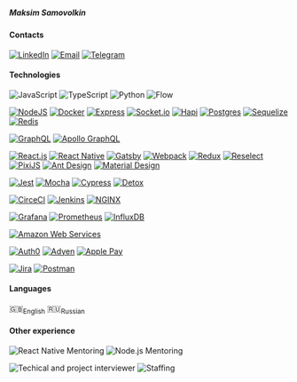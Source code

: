 ##### Maksim Samovolkin

#### Contacts
[![LinkedIn](https://img.shields.io/badge/-LinkedIn-0A66C2?logo=LinkedIn)](https://linkedin.com/in/samovolkin)
[![Email](https://img.shields.io/badge/Email-samovolkinmaxim%40gmail.com-blue?logo=Gmail)](mailto:samovolkinmaxim@gmail.com)
[![Telegram](https://img.shields.io/badge/-Telegram-blue?logo=Telegram)](https://t.me/samovolkin)

#### Technologies
![JavaScript](https://img.shields.io/badge/-JavaScript-14161A?logo=JavaScript)
![TypeScript](https://img.shields.io/badge/-TypeScript-14161A?logo=TypeScript)
![Python](https://img.shields.io/badge/-Python-3776AB?logo=Python&logoColor=white)
![Flow](https://img.shields.io/badge/-Flow.js-edc824)


[![NodeJS](https://img.shields.io/badge/-Node.js-14161A?logo=Node.js)](https://nodejs.org/en/)
[![Docker](https://img.shields.io/badge/-Docker-2496ED?logo=Docker&logoColor=ffffff)](https://www.docker.com/)
[![Express](https://img.shields.io/badge/-Express-000000?logo=Express)](https://expressjs.com)
[![Socket.io](https://img.shields.io/badge/-Socket.io-010101?logo=Socket.io)](https://socket.io/)
[![Hapi](https://img.shields.io/badge/-Hapi-df853c)](https://hapi.dev/)
[![Postgres](https://img.shields.io/badge/-PostgreSQL-336791?logo=PostgreSQL&logoColor=ffffff)](https://www.postgresql.org/)
[![Sequelize](https://img.shields.io/badge/-Sequelize-52B0E7?logo=Sequelize&logoColor=ffffff)](https://sequelize.org/master/)
[![Redis](https://img.shields.io/badge/-Redis-DC382D?logo=Redis&logoColor=ffffff)](https://redis.io/)


[![GraphQL](https://img.shields.io/badge/-GraphQL-E10098?logo=GraphQL)](https://graphql.org/)
[![Apollo GraphQL](https://img.shields.io/badge/-Apollo_GraphQL-311C87?logo=ApolloGraphQL)](https://www.apollographql.com/)


[![React.js](https://img.shields.io/badge/-React-292c34?logo=React&logoColor=61DAFB)](https://reactjs.org/)
[![React Native](https://img.shields.io/badge/-React_Native-292c34?logo=React&logoColor=61DAFB)](https://reactnative.dev/)
[![Gatsby](https://img.shields.io/badge/-Gatsby-663399?logo=Gatsby)](https://www.gatsbyjs.com/)
[![Webpack](https://img.shields.io/badge/-Webpack-2e3941?logo=Webpack)](https://webpack.js.org/)
[![Redux](https://img.shields.io/badge/-Redux-764ABC?logo=Redux)](https://redux.js.org/)
[![Reselect](https://img.shields.io/badge/-Reselect-2e3941?logo=Redux)](https://github.com/reduxjs/reselect)
[![PixiJS](https://img.shields.io/badge/-PixiJS-d93d64)](https://pixijs.com/)
[![Ant Design](https://img.shields.io/badge/-Ant_Design-0170FE?logo=AntDesign)](https://ant.design/)
[![Material Design](https://img.shields.io/badge/-Material_Design-757575?logo=MaterialDesign&logoColor=ffffff)](https://material.io/design)

[![Jest](https://img.shields.io/badge/-Jest-C21325?logo=Jest)](https://jestjs.io/)
[![Mocha](https://img.shields.io/badge/-Mocha-white?logo=Mocha)](https://mochajs.org/)
[![Cypress](https://img.shields.io/badge/-Cypress-17202C?logo=Cypress)](https://www.cypress.io/)
[![Detox](https://img.shields.io/badge/-Detox-212122)](https://github.com/wix/Detox)


[![CirceCI](https://img.shields.io/badge/-CircleCI-343434?logo=CircleCI)](https://circleci.com/)
[![Jenkins](https://img.shields.io/badge/-Jenkins-ffffff?logo=Jenkins)](https://www.jenkins.io/)
[![NGINX](https://img.shields.io/badge/-NGINX-009639?logo=NGINX)](https://nginx.org/)


[![Grafana](https://img.shields.io/badge/-Grafana-000000?logo=Grafana)](https://grafana.com/)
[![Prometheus](https://img.shields.io/badge/-Prometheus-222222?logo=Prometheus)](https://prometheus.io/)
[![InfluxDB](https://img.shields.io/badge/-InfluxDB-222222?logo=InfluxDB)](https://www.influxdata.com/)


[![Amazon Web Services](https://img.shields.io/badge/-Amazon_Web_Services-FF9900?logo=AmazonAWS)](https://aws.amazon.com)


[![Auth0](https://img.shields.io/badge/-Auth0-EB5424?logo=Auth0&logoColor=white)](https://auth0.com/)
[![Adyen](https://img.shields.io/badge/-Adyen-ffffff?logo=Adyen)](https://adyen.com)
[![Apple Pay](https://img.shields.io/badge/-Apple_Pay-000000?logo=ApplePay)](https://www.apple.com/apple-pay/)


[![Jira](https://img.shields.io/badge/-Jira-0052CC?logo=Jira)](https://www.atlassian.com/software/jira)
[![Postman](https://img.shields.io/badge/-Postman-ffffff?logo=Postman)](https://www.postman.com/)

#### Languages
🇬🇧<sub>English</sub> 🇷🇺<sub>Russian</sub>

#### Other experience
![React Native Mentoring](https://img.shields.io/badge/-React_Native_Mentoring-ffffff?logo=React&logoColor=61DAFB)
![Node.js Mentoring](https://img.shields.io/badge/-Node.js_Mentoring-ffffff?logo=Node.js)


![Techical and project interviewer](https://img.shields.io/badge/-Technical_&_Project_Interviewer-14161A?logo=JavaScript)
![Staffing](https://img.shields.io/badge/-Staffing-14161A)
